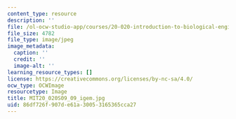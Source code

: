 ```yaml
---
content_type: resource
description: ''
file: /ol-ocw-studio-app/courses/20-020-introduction-to-biological-engineering-design-spring-2009/86df726f907de61a30053165365cca27_MIT20_020S09_09_igem.jpg
file_size: 4782
file_type: image/jpeg
image_metadata:
  caption: ''
  credit: ''
  image-alt: ''
learning_resource_types: []
license: https://creativecommons.org/licenses/by-nc-sa/4.0/
ocw_type: OCWImage
resourcetype: Image
title: MIT20_020S09_09_igem.jpg
uid: 86df726f-907d-e61a-3005-3165365cca27
---
```

